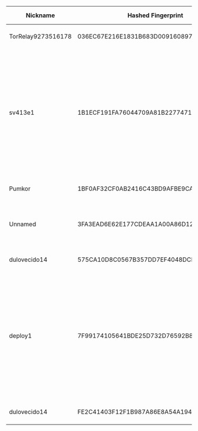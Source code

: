 | Nickname |  Hashed Fingerprint	| Or Addresses | Contact | Running | Flags | Last Seen | First Seen | Last Restarted | Advertised Bandwidth | Platform | Version | Version Status | Recommended Version | Verified hostnames | Exit policy |
|---|---|---|---|---|---|---|---|---|---|---|---|---|---|---|---|
|TorRelay9273516178 | 036EC67E216E1831B683D009160897F085B01C07 | ["180.181.204.254:443"] | tor.relay9273516178@protonmail.com | false | Running, V2Dir, Valid | 2025-09-16 07:00:00 | 2025-09-16 05:00:00 | 2025-09-16 06:05:42 | 0 | Tor 0.4.8.17 on Linux | 0.4.8.17 | recommended | true | N/A | ["reject *:*"]|
|sv413e1 | 1B1ECF191FA76044709A81B22774718A59E16AC8 | ["65.87.7.198:443","[2a0f:85c1:356:5a46::1]:443"] | justintimberlake5766@outlook.com | true | Exit, Running, V2Dir, Valid | 2025-09-16 08:00:00 | 2025-09-16 03:00:00 | 2025-09-16 02:16:07 | 0 | Tor 0.4.8.16 on Linux | 0.4.8.16 | recommended | true | N/A | ["reject 0.0.0.0/8:*","reject 169.254.0.0/16:*","reject 127.0.0.0/8:*","reject 192.168.0.0/16:*","reject 10.0.0.0/8:*","reject 172.16.0.0/12:*","reject 65.87.7.198:*","reject *:25","reject *:119","reject *:135-139","reject *:445","reject *:563","reject *:1214","reject *:4661-4666","reject *:6346-6429","reject *:6699","reject *:6881-6999","accept *:*"]|
|Pumkor | 1BF0AF32CF0AB2416C43BD9AFBE9CAB17946EAB1 | ["172.238.167.193:443","[2600:3c06::2000:d6ff:fe4c:bb90]:443"] | tor @ AT @ pumkiin pa t ch <DOT) Com | true | Running, Valid | 2025-09-16 08:00:00 | 2025-09-16 05:00:00 | 2025-09-16 04:20:38 | 0 | Tor 0.4.8.17 on Linux | 0.4.8.17 | recommended | true | ["172-238-167-193.ip.linodeusercontent.com"] | ["reject *:*"]|
|Unnamed | 3FA3EAD6E62E177CDEAA1A00A86D12F404D08B03 | ["218.252.16.82:9001"] | N/A | true | Running, V2Dir, Valid | 2025-09-16 08:00:00 | 2025-09-16 02:00:00 | 2025-09-16 01:00:36 | 0 | Tor 0.4.8.17 on Windows 8 [or later] | 0.4.8.17 | recommended | true | ["cm218-252-16-82.hkcable.com.hk"] | ["reject *:*"]|
|dulovecido14 | 575CA10D8C0567B357DD7EF4048DCB719E1C0E75 | ["185.104.63.99:53614"] | dulovecido14[at]gmx.com | true | Running, V2Dir, Valid | 2025-09-16 08:00:00 | 2025-09-16 08:00:00 | 2025-09-16 07:16:05 | 0 | Tor 0.4.8.17 on Linux | 0.4.8.17 | recommended | true | N/A | ["reject *:*"]|
|deploy1 | 7F99174105641BDE25D732D76592B8A0E1C8A9E8 | ["173.224.219.44:443"] | Joe Bacon <joe AT phynd dot net> | true | Exit, Running, V2Dir, Valid | 2025-09-16 08:00:00 | 2025-09-16 07:00:00 | 2025-09-16 06:30:01 | 276480 | Tor 0.4.8.17 on Linux | 0.4.8.17 | recommended | true | N/A | ["reject 0.0.0.0/8:*","reject 169.254.0.0/16:*","reject 127.0.0.0/8:*","reject 192.168.0.0/16:*","reject 10.0.0.0/8:*","reject 172.16.0.0/12:*","reject 173.224.219.44:*","reject *:25","reject *:119","reject *:135-139","reject *:445","reject *:563","reject *:1214","reject *:4661-4666","reject *:6346-6429","reject *:6699","reject *:6881-6999","accept *:*"]|
|dulovecido14 | FE2C41403F12F1B987A86E8A54A194F3E5374D2F | ["185.104.63.99:53615"] | dulovecido14[at]gmx.com | true | Running, V2Dir, Valid | 2025-09-16 08:00:00 | 2025-09-16 08:00:00 | 2025-09-16 07:20:46 | 0 | Tor 0.4.8.17 on Linux | 0.4.8.17 | recommended | true | N/A | ["reject *:*"]|
